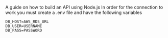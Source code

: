 A guide on how to build an API using Node.js
In order for the connection to work you must 
create a .env file and have the following variables
```
DB_HOST=AWS_RDS_URL
DB_USER=USERNAME
DB_PASS=PASSWORD
```